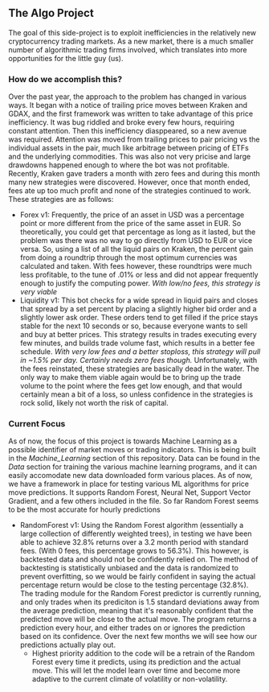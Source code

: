 ## The Algo Project
The goal of this side-project is to exploit inefficiencies in the relatively new cryptocurrency trading markets. As a new market, there is a much smaller number of algorithmic trading firms involved, which translates into more opportunities for the little guy (us).
### How do we accomplish this?
Over the past year, the approach to the problem has changed in various ways. It began with a notice of trailing price moves between Kraken and GDAX, and the first framework was written to take advantage of this price inefficiency. It was bug riddled and broke every few hours, requiring constant attention. Then this inefficiency diasppeared, so a new avenue was required. Attention was moved from trailing prices to pair pricing vs the individual assets in the pair, much like arbitrage between pricing of ETFs and the underlying commodities. This was also not very pricise and large drawdowns happened enough to where the bot was not profitable. Recently, Kraken gave traders a month with zero fees and during this month many new strategies were discovered. However, once that month ended, fees ate up too much profit and none of the strategies continued to work.
These strategies are as follows:
- Forex v1: Frequently, the price of an asset in USD was a percentage point or more different from the price of the same asset in EUR. So theoretically, you could get that percentage as long as it lasted, but the problem was there was no way to go directly from USD to EUR or vice versa. So, using a list of all the liquid pairs on Kraken, the percent gain from doing a roundtrip through the most optimum currencies was calculated and taken. With fees however, these roundtrips were much less profitable, to the tune of .01% or less and did not appear frequently enough to justify the computing power.
_With low/no fees, this strategy is very viable_
- Liquidity v1: This bot checks for a wide spread in liquid pairs and closes that spread by a set percent by placing a slightly higher bid order and a slightly lower ask order. These orders tend to get filled if the price stays stable for the next 10 seconds or so, because everyone wants to sell and buy at better prices. This strategy results in trades executing every few minutes, and builds trade volume fast, which results in a better fee schedule.
_With very low fees and a better stoploss, this strategy will pull in ~1.5% per day. Certainly needs zero fees though._
Unfortunately, with the fees reinstated, these strategies are basically dead in the water. The only way to make them viable again would be to bring up the trade volume to the point where the fees get low enough, and that would certainly mean a bit of a loss, so unless confidence in the strategies is rock solid, likely not worth the risk of capital.

### Current Focus
As of now, the focus of this project is towards Machine Learning as a possible identifier of market moves or trading indicators. This is being built in the _Machine_Learning_ section of this repository. Data can be found in the _Data_ section for training the various machine learning programs, and it can easily accomodate new data downloaded form various places.  As of now, we have a framework in place for testing various ML algorithms for price move predictions. It supports Random Forest, Neural Net, Support Vector Gradient, and a few others included in the file. So far Random Forest seems to be the most accurate for hourly predictions
- RandomForest v1: Using the Random Forest algorithm (essentially a large collection of differently weighted trees), in testing we have been able to achieve 32.8% returns over a 3.2 month period with standard fees. (With 0 fees, this percentage grows to 56.3%). This however, is backtested data and should not be confidently relied on. The method of backtesting is statistically unbiased and the data is randomized to prevent overfitting, so we would be fairly confident in saying the actual percentage return would be close to the testing percentage (32.8%). The trading module for the Random Forest predictor is currently running, and only trades when its prediciton is 1.5 standard deviations away from the average prediction, meaning that it's reasonably confident that the predicted move will be close to the actual move. The program returns a prediction every hour, and either trades on or ignores the prediction based on its confidence. Over the next few months we will see how our predictions actually play out.
    - Highest priority addition to the code will be a retrain of the Random Forest every time it predicts, using its prediction and the actual move. This will let the model learn over time and become more adaptive to the current climate of volatility or non-volatility.
